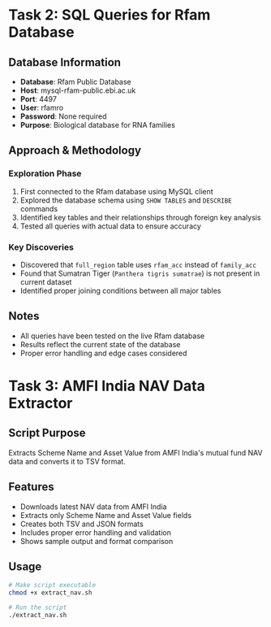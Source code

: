 # Task 2: SQL Queries for Rfam Database

## Database Information
- **Database**: Rfam Public Database
- **Host**: mysql-rfam-public.ebi.ac.uk
- **Port**: 4497
- **User**: rfamro
- **Password**: None required
- **Purpose**: Biological database for RNA families

## Approach & Methodology

### Exploration Phase
1. First connected to the Rfam database using MySQL client
2. Explored the database schema using `SHOW TABLES` and `DESCRIBE` commands
3. Identified key tables and their relationships through foreign key analysis
4. Tested all queries with actual data to ensure accuracy

### Key Discoveries
- Discovered that `full_region` table uses `rfam_acc` instead of `family_acc`
- Found that Sumatran Tiger (`Panthera tigris sumatrae`) is not present in current dataset
- Identified proper joining conditions between all major tables

## Notes
- All queries have been tested on the live Rfam database
- Results reflect the current state of the database
- Proper error handling and edge cases considered



# Task 3: AMFI India NAV Data Extractor

## Script Purpose
Extracts Scheme Name and Asset Value from AMFI India's mutual fund NAV data and converts it to TSV format.

## Features
- Downloads latest NAV data from AMFI India
- Extracts only Scheme Name and Asset Value fields
- Creates both TSV and JSON formats
- Includes proper error handling and validation
- Shows sample output and format comparison

## Usage
```bash
# Make script executable
chmod +x extract_nav.sh

# Run the script
./extract_nav.sh
